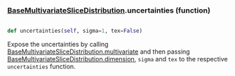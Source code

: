 ### [BaseMultivariateSliceDistribution](BaseMultivariateSliceDistribution.md).uncertainties (function)


```py

def uncertainties(self, sigma=1, tex=False)

```



Expose the uncertainties by calling [BaseMultivariateSliceDistribution.multivariate](BaseMultivariateSliceDistribution.multivariate.md) and then
passing [BaseMultivariateSliceDistribution.dimension](BaseMultivariateSliceDistribution.dimension.md), `sigma` and `tex` to the respective
`uncertainties` function.

